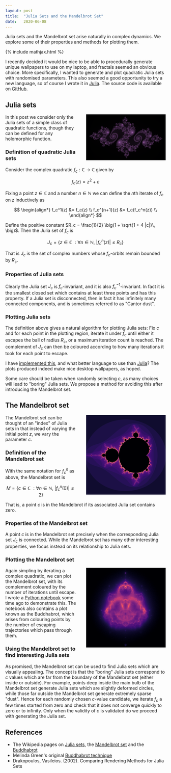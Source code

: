 ```yaml
---
layout: post
title:  "Julia Sets and the Mandelbrot Set"
date:   2020-06-08
---
```


Julia sets and the Mandelbrot set arise naturally in complex dynamics.
We explore some of their properties and methods for plotting them.

{% include mathjax.html %}

I recently decided it would be nice to be able to procedurally generate
unique wallpapers to use on my laptop,
and fractals seemed an obvious choice.
More specifically,
I wanted to generate and plot quadratic Julia sets
with randomised parameters.
This also seemed a good opportunity to try a new language,
so of course I wrote it in
[Julia](https://julialang.org/).
The source code is available on
[GitHub](https://github.com/WGUNDERWOOD/julia-julia).



## Julia sets

<img style="float: right; padding-left: 30px; padding-top: 0px; width: 250px"
src="/assets/graphics/posts/images_julia/julia.png">

In this post we consider only the Julia sets of a
simple class of quadratic functions,
though they can be defined for any holomorphic function.

### Definition of quadratic Julia sets

Consider the complex quadratic $f_c : \mathbb{C} \to \mathbb{C}$ given by

$$
  f_c(z) = z^2 + c
$$

Fixing a point $z \in \mathbb{C}$ and a number
$n \in \mathbb{N}$ we can define the
$n$th iterate of $f_c$ on $z$ inductively as

$$
\begin{align*}
  f_c^1(z) &= f_c(z) \\
  f_c^{n+1}(z) &= f_c(f_c^n(z)) \\
\end{align*}
$$

Define the positive constant
$R_c = \frac{1}{2} \big(1 + \sqrt{1 + 4 |c|}\, \big)$.
Then the Julia set of $f_c$ is

$$
  J_c = \{ z \in \mathbb{C} \
          : \forall n \in \mathbb{N}, \
          |f_c^n(z)| \leq R_c
        \}
$$

That is $J_c$ is the set of complex numbers whose
$f_c$-orbits remain bounded by $R_c$.


### Properties of Julia sets

Clearly the Julia set $J_c$ is $f_c$-invariant,
and it is also $f_c^{-1}$-invariant.
In fact it is the smallest closed set which contains
at least three points and has this property.
If a Julia set is disconnected,
then in fact it has infinitely many connected components,
and is sometimes referred to as
"Cantor dust".

### Plotting Julia sets

The definition above gives a natural algorithm for plotting Julia sets:
Fix $c$ and for each point in the plotting region,
iterate it under $f_c$ until either it escapes
the ball of radius $R_c$,
or a maximum iteration count is reached.
The complement of $J_c$ can then be coloured
according to how many iterations it took
for each point to escape.

I have
[implemented this](https://github.com/WGUNDERWOOD/julia-julia),
and what better language to use than
[Julia](https://julialang.org/)?
The plots produced indeed make nice desktop wallpapers,
as hoped.

Some care should be taken when randomly selecting
$c$, as many choices will lead to "boring"
Julia sets.
We propose a method for avoiding this
after introducing the
Mandelbrot set.




## The Mandelbrot set

<img style="float: right; padding-left: 30px; padding-top: 0px; width: 250px"
src="/assets/graphics/posts/images_julia/mandelbrot.png">

The Mandelbrot set can be thought of an
"index" of Julia sets in that instead of
varying the initial point $z$,
we vary the parameter $c$.

### Definition of the Mandelbrot set

With the same notation for $f_c^n$ as above,
the Mandelbrot set is

$$
  M = \{ c \in \mathbb{C} \
          : \forall n \in \mathbb{N}, \
          |f_c^n(0)| \leq 2
        \}
$$

That is, a point $c$ is in the Mandelbrot
if its associated Julia set contains zero.

### Properties of the Mandelbrot set

A point $c$ is in the Mandelbrot set precisely when
the corresponding Julia set $J_c$ is connected.
While the Mandelbrot set has many other interesting
properties,
we focus instead on its relationship to Julia sets.

### Plotting the Mandelbrot set

<img style="float: right; padding-left: 30px; padding-top: 0px; width: 250px"
src="/assets/graphics/posts/images_julia/buddhabrot.png">

Again simpling by iterating a complex quadratic,
we can plot the Mandelbrot set,
with its complement coloured by the number of iterations
until escape.
I wrote a
[Python notebook](https://github.com/WGUNDERWOOD/mandelbrot-buddhabrot)
some time ago to demonstrate this.
The notebook also contains a plot known as
the Buddhabrot,
which arises from colouring points by the number of
escaping trajectories which pass through them.

### Using the Mandelbrot set to find interesting Julia sets

As promised,
the Mandelbrot set can be used to find Julia sets which
are visually appealing.
The concept is that the "boring" Julia sets
correspond to $c$ values which are far from
the boundary of the Mandelbrot set
(either inside or outside).
For example, points deep inside the main bulb
of the Mandelbrot set generate Julia sets
which are slightly deformed circles,
while those far outside the Mandelbrot set
generate extremely sparse "dust".
Hence for each randomly chosen $c$-value
candidate,
we iterate $f_c$ a few times
started from zero and check that it
does not converge quickly to zero
or to infinity.
Only when the validity of $c$ is validated
do we proceed with generating the Julia set.

## References

- The Wikipedia pages on
  [Julia sets](https://en.wikipedia.org/wiki/Mandelbrot_set),
  the [Mandelbrot set](https://en.wikipedia.org/wiki/Julia_set)
  and the [Buddhabrot](https://en.wikipedia.org/wiki/Buddhabrot)
- Melinda Green's original
  [Buddhabrot technique](http://superliminal.com/fractals/bbrot/bbrot.htm)
- Drakopoulos, Vasileios. (2002). Comparing Rendering Methods for Julia Sets
